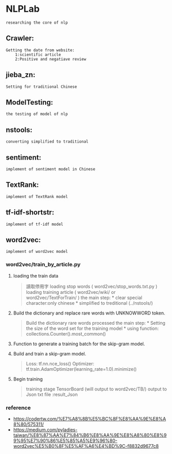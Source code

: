 # NLPLab
	researching the core of nlp



## Crawler:
	Getting the date from website:
		1:scientific article
		2:Positive and negatiave review

## jieba_zn:
	Setting for traditional Chinese

## ModelTesting:
	the testing of model of nlp

## nstools:
	converting simplified to traditional

## sentiment:
	implement of sentiment model in Chinese

## TextRank:
	implement of TextRank model

## tf-idf-shortstr:
	implement of tf-idf model

## word2vec:
	implement of word2vec model

### word2vec/train_by_article.py
1. loading the train data
	>  讀取停用字 loading stop words ( word2vec/stop_words.txt.py )
	>  loading training article ( word2vec/wiki/ or word2vec/TextForTrain/ )
	    the main step:
	    * clear special character:only chinese
	    * simplified to treditional (../nstools/)

2. Build the dictionary and replace rare words with UNKNOWWORD token.
	>  Build the dictionary
	>  rare words processed
	    the main step:
	    * Setting the size of the word set for the training model
	    * using function: collections.Counter().most_common()
3. Function to generate a training batch for the skip-gram model.
4. Build and train a skip-gram model.
	> Loss: tf.nn.nce_loss()
	> Optimizer: tf.train.AdamOptimizer(learning_rate=1.0).minimize()
5. Begin training
	> training stage
	> TensorBoard (will output to word2vec/TB/)
	> output to Json txt file :result_Json
	





### reference 
- https://codertw.com/%E7%A8%8B%E5%BC%8F%E8%AA%9E%E8%A8%80/575311/
- https://medium.com/pyladies-taiwan/%E8%87%AA%E7%84%B6%E8%AA%9E%E8%A8%80%E8%99%95%E7%90%86%E5%85%A5%E9%96%80-word2vec%E5%B0%8F%E5%AF%A6%E4%BD%9C-f8832d9677c8

